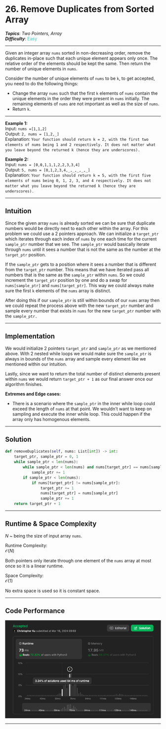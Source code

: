 # 26. Remove Duplicates from Sorted Array
***Topics***: *Two Pointers, Array*  
***Difficulty***: <span style="color: #46c6c2;">Easy</span>
<!-- green: #46c6c2, yellow: #fac31d, red: #f8615c-->
---
Given an integer array `nums` sorted in non-decreasing order, remove the duplicates in-place such that each unique element appears only once. The relative order of the elements should be kept the same. Then return the number of unique elements in `nums`.

Consider the number of unique elements of `nums` to be `k`, to get accepted, you need to do the following things:

- Change the array `nums` such that the first `k` elements of `nums` contain the unique elements in the order they were present in `nums` initially. The remaining elements of `nums` are not important as well as the size of `nums`.  
- Return `k`.

---
**Example 1:**  
Input: `nums =[1,1,2]`  
Output: `2, nums = [1,2,_]`  
Explanation: `Your function should return k = 2, with the first two elements of nums being 1 and 2 respectively. It does not matter what you leave beyond the returned k (hence they are underscores).`  

**Example 2:**  
Input: `nums = [0,0,1,1,1,2,2,3,3,4]`  
Output: `5, nums = [0,1,2,3,4,_,_,_,_,_]`  
Explanation: `Your function should return k = 5, with the first five elements of nums being 0, 1, 2, 3, and 4 respectively. It does not matter what you leave beyond the returned k (hence they are underscores).`


---
## Intuition
Since the given array `nums` is already sorted we can be sure that duplicate numbers would be directly next to each other within the array. For this problem we could use a 2 pointers approach. We can initialize a `target_ptr` which iterates through each index of `nums` by one each time for the current `sample_ptr` number that we see. The `sample_ptr` would basically iterate through `nums` until it sees a number that is not the same as the number at the `target_ptr` position.

If the `sample_ptr` gets to a position where it sees a number that is different from the `target_ptr` number. This means that we have iterated pass all numbers that is the same as the `sample_ptr` within `nums`. So we could increment the `target_ptr` position by one and do a swap for `nums[sample_ptr]` and `nums[target_ptr]`. This way we could always make sure the first `k` elements of the `nums` array is distinct.

After doing this if our `sample_ptr` is still within bounds of our `nums` array then we could repeat the process above with the new `target_ptr` number and sample every number that exists in `nums` for the new `target_ptr` number with the `sample_ptr.`

---
## Implementation
We would initialize 2 pointers `target_ptr` and `sample_ptr` as we mentioned above. With 2 nested while loops we would make sure the `sample_ptr` is always in bounds of the `nums` array and sample every element like we mentioned within our intuition.

Lastly, since we want to return the total number of distinct elements present within `nums` we would return `target_ptr + 1` as our final answer once our algorithm finishes.

**Extremes and Edge cases:**
- There is a scenario where the `sample_ptr` in the inner while loop could exceed the length of `nums` at that point. We wouldn't want to keep on sampling and execute the inner while loop. This could happen if the array only has homogenous elements.

---
## Solution
```python
def removeDuplicates(self, nums: List[int]) -> int:
    target_ptr, sample_ptr = 0, 1
    while sample_ptr < len(nums):
        while sample_ptr < len(nums) and nums[target_ptr] == nums[sample_ptr]:
            sample_ptr += 1
        if sample_ptr < len(nums):
            if nums[target_ptr] != nums[sample_ptr]:
                target_ptr += 1
                nums[target_ptr] = nums[sample_ptr]
                sample_ptr += 1
    return target_ptr + 1
```
---
## Runtime & Space Complexity
$N$ ~ being the size of input array `nums`.  

Runtime Complexity:  
$\mathcal{O}(N)$

Both pointers only iterate through one element of the `nums` array at most once so it is a linear runtime.

Space Complexity:  
$\mathcal{O}(1)$

No extra space is used so it is constant space.

---
## Code Performance
![26 code performance](../y_resources/code-performances/lc-26.md.png)

---
